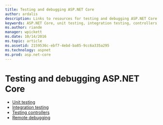 ```yaml
---
title: Testing and debugging ASP.NET Core
author: ardalis
description: Links to resources for testing and debugging ASP.NET Core applications.
keywords: ASP.NET Core, unit testing, integration testing, controllers, debugging, remote debugging
ms.author: riande
manager: wpickett
ms.date: 10/14/2016
ms.topic: article
ms.assetid: 2159536c-ebf7-4ebd-ba85-9cc6a335a295
ms.technology: aspnet
ms.prod: asp.net-core
---
```

# Testing and debugging ASP.NET Core

- [Unit testing](https://docs.microsoft.com/dotnet/articles/core/testing/unit-testing-with-dotnet-test)
- [Integration testing](xref:testing/integration-testing)
- [Testing controllers](xref:mvc/controllers/testing)
- [Remote debugging](https://docs.microsoft.com/visualstudio/debugger/remote-debugging-azure)
